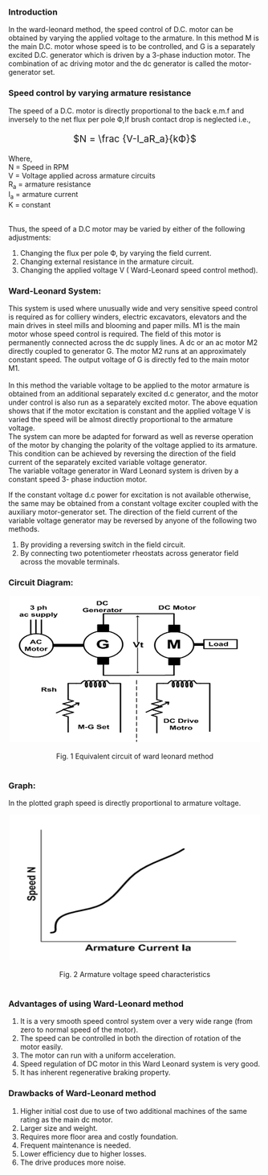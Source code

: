 ### Introduction 
In the ward-leonard method, the speed control of D.C. motor can be obtained by varying the applied voltage to the armature. In this method M is the main D.C. motor whose speed is to be controlled, and G is a separately excited D.C. generator which is driven by a 3-phase induction motor. The combination of ac driving motor and the dc generator is called the motor-generator set.<br>

### Speed control by varying armature resistance
The speed of a D.C. motor is directly proportional to the back e.m.f and inversely to the net flux per pole Ф,If brush contact drop is neglected i.e., <br>

<center style="font-size:19px;">

$N = \frac {V-I_aR_a}{kФ}$

</center>

Where,<br>
N = Speed in RPM<br>
V = Voltage applied across armature circuits<br>
R<sub>a</sub> = armature resistance<br>
I<sub>a</sub> = armature current<br>
K = constant<br><br>

Thus, the speed of a D.C motor may be varied by either of the following adjustments:<br>
1. Changing the flux per pole Ф, by varying the field current.<br>
2. Changing external resistance in the armature circuit.<br>
3. Changing the applied voltage V ( Ward-Leonard speed control method).<br>

### Ward-Leonard System:
This system is used where unusually wide and very sensitive speed control is required as for colliery winders, electric excavators, elevators and the main drives in steel mills and blooming and paper mills. M1 is the main motor whose speed control is required. The field of this motor is permanently connected across the dc supply lines. A dc or an ac motor M2 directly coupled to generator G. The motor M2 runs at an approximately constant speed. The output voltage of G is directly fed to the main motor M1. <br><br>
In this method the variable voltage to be applied to the motor armature is obtained from an additional separately excited d.c generator, and the motor under control is also run as a separately excited motor. The above equation shows that if the motor excitation is constant and the applied voltage V is varied the speed will be almost directly proportional to the armature voltage.<br>
The system can more be adapted for forward as well as reverse operation of the motor by changing the polarity of the voltage applied to its armature. This condition can be achieved by reversing the direction of the field current of the separately excited variable voltage generator.<br>
The variable voltage generator in Ward Leonard system is driven by a constant speed 3- phase induction motor.<br>

If the constant voltage d.c power for excitation is not available otherwise, the same may be obtained from a constant voltage exciter coupled with the auxiliary motor-generator set. The direction of the field current of the variable voltage generator may be reversed by anyone of the following two methods.<br>

1. By providing a reversing switch in the field circuit.<br>
2. By connecting two potentiometer rheostats across generator field across the movable terminals.<br>

### Circuit Diagram:

<center><img src="images/circuit.PNG" style="width:500px;height:290px"/></center><br>
<center> Fig. 1 Equivalent circuit of ward leonard method</center><br>

 
### Graph:

In the plotted graph speed is directly proportional to armature voltage.<br>

<center><img src="images/graphh.PNG"  style="width:500px;height:290px"/></center><br>
<center> Fig. 2 Armature voltage speed characteristics </center><br>

### Advantages of using Ward-Leonard method

1. It is a very smooth speed control system over a very wide range (from zero to normal speed of the motor).<br>
2. The speed can be controlled in both the direction of rotation of the motor easily.<br>
3. The motor can run with a uniform acceleration.<br>
4. Speed regulation of DC motor in this Ward Leonard system is very good.<br>
5. It has inherent regenerative braking property.<br>

### Drawbacks of Ward-Leonard method

1. Higher initial cost due to use of two additional machines of the same rating as the main dc motor.<br>
2. Larger size and weight.<br>
3. Requires more floor area and costly foundation.<br>
4. Frequent maintenance is needed.<br>
5. Lower efficiency due to higher losses.<br>
6. The drive produces more noise.<br>
